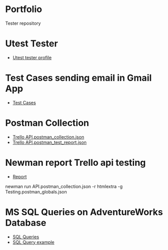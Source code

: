 # Portfolio
Tester repository

# Utest Tester

* [Utest tester profile](https://raw.githubusercontent.com/m-ciesielski-lab/portfolio/master/Utest/utest%20profile.jpg)

# Test Cases sending email in Gmail App

* [Test Cases](https://docs.google.com/spreadsheets/d/18HeMUuabw2MLaa_htemN8Tqo2FxJwA0CDvit4rX_Tvg/edit?usp=sharing)

# Postman Collection
* [Trello API.postman_collection.json](https://github.com/m-ciesielski-lab/portfolio/blob/master/Postman%20Collection/Trello%20API.postman_collection.json)
* [Trello API.postman_test_report.json](https://github.com/m-ciesielski-lab/portfolio/blob/master/Postman%20Collection/Trello%20API.postman_test_report.json)

# Newman report Trello api testing

* [Report](https://htmlpreview.github.io/?https://github.com/m-ciesielski-lab/portfolio/blob/master/Report%20Trello%20API%20CRUD.html)

newman run API.postman_collection.json -r htmlextra -g Testing.postman_globals.json

# MS SQL Queries on AdventureWorks Database

* [SQL Queries](https://github.com/m-ciesielski-lab/portfolio/blob/master/SQL%20Queries/AdventureWorks%20Queries.sql)
* [SQL Query example](https://raw.githubusercontent.com/m-ciesielski-lab/portfolio/master/SQL%20Queries/Query.jpg)

